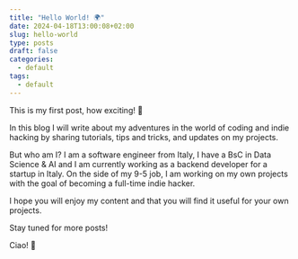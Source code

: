 ```yaml
---
title: "Hello World! 🌍"
date: 2024-04-18T13:00:08+02:00
slug: hello-world
type: posts
draft: false
categories:
  - default
tags:
  - default
---
```


This is my first post, how exciting! 🎉

In this blog I will write about my adventures in the world of coding and indie hacking by sharing tutorials, tips and tricks, and updates on my projects.

But who am I?
I am a software engineer from Italy, I have a BsC in Data Science & AI and I am currently working as a backend developer for a startup in Italy.
On the side of my 9-5 job, I am working on my own projects with the goal of becoming a full-time indie hacker.

I hope you will enjoy my content and that you will find it useful for your own projects.

Stay tuned for more posts!

Ciao! 👋
